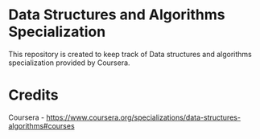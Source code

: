 Data Structures and Algorithms Specialization
=============================================

This repository is created to keep track of Data structures and algorithms specialization provided by Coursera.

Credits
=======

Coursera - https://www.coursera.org/specializations/data-structures-algorithms#courses